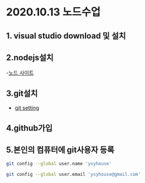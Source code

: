 # 2020.10.13 노드수업
## 1. visual studio download 및 설치
## 2.nodejs설치
-[노드 사이트](https://nodejs.org.)
## 3.git설치
- [git setting](https://github.com)
## 4.github가입

## 5.본인의 컴퓨터에 git사용자 등록

```bash
git config --global user.name 'ysyhouse'

git config --global user.email 'ysyhouse@gmail.com'
```

